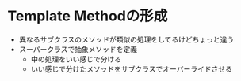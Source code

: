 # Template Methodの形成
* 異なるサブクラスのメソッドが類似の処理をしてるけどちょっと違う
* スーパークラスで抽象メソッドを定義
  * 中の処理をいい感じで分ける
  * いい感じで分けたメソッドをサブクラスでオーバーライドさせる


